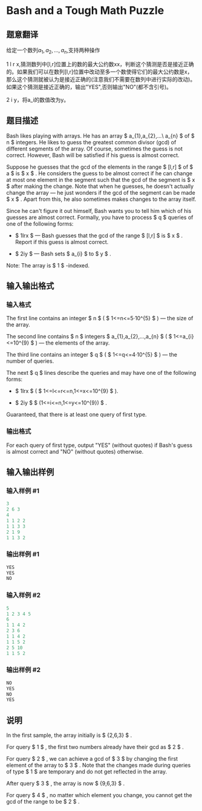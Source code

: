 # Bash and a Tough Math Puzzle

## 题意翻译

给定一个数列$a_1,a_2,...,a_n$,支持两种操作

1 l r x,猜测数列中[l,r]位置上的数的最大公约数xx，判断这个猜测是否是接近正确的。如果我们可以在数列[l,r]位置中改动至多一个数使得它们的最大公约数是x，那么这个猜测就被认为是接近正确的(注意我们不需要在数列中进行实际的改动)。如果这个猜测是接近正确的，输出"YES",否则输出"NO"(都不含引号)。

2 i y，将a_i的数值改为y。

## 题目描述

Bash likes playing with arrays. He has an array $ a_{1},a_{2},...\ a_{n} $ of $ n $ integers. He likes to guess the greatest common divisor (gcd) of different segments of the array. Of course, sometimes the guess is not correct. However, Bash will be satisfied if his guess is almost correct.

Suppose he guesses that the gcd of the elements in the range $ [l,r] $ of $ a $ is $ x $ . He considers the guess to be almost correct if he can change at most one element in the segment such that the gcd of the segment is $ x $ after making the change. Note that when he guesses, he doesn't actually change the array — he just wonders if the gcd of the segment can be made $ x $ . Apart from this, he also sometimes makes changes to the array itself.

Since he can't figure it out himself, Bash wants you to tell him which of his guesses are almost correct. Formally, you have to process $ q $ queries of one of the following forms:

- $ 1lrx $ — Bash guesses that the gcd of the range $ [l,r] $ is $ x $ . Report if this guess is almost correct.

- $ 2iy $ — Bash sets $ a_{i} $ to $ y $ .

Note: The array is $ 1 $ -indexed.

## 输入输出格式

### 输入格式

The first line contains an integer $ n $ ( $ 1<=n<=5·10^{5} $ ) — the size of the array.

The second line contains $ n $ integers $ a_{1},a_{2},...,a_{n} $ ( $ 1<=a_{i}<=10^{9} $ ) — the elements of the array.

The third line contains an integer $ q $ ( $ 1<=q<=4·10^{5} $ ) — the number of queries.

The next $ q $ lines describe the queries and may have one of the following forms:

- $ 1lrx $ ( $ 1<=l<=r<=n,1<=x<=10^{9} $ ).

- $ 2iy $ $ (1<=i<=n,1<=y<=10^{9}) $ .

Guaranteed, that there is at least one query of first type.

### 输出格式

For each query of first type, output "YES" (without quotes) if Bash's guess is almost correct and "NO" (without quotes) otherwise.

## 输入输出样例

### 输入样例 #1

```cpp
3
2 6 3
4
1 1 2 2
1 1 3 3
2 1 9
1 1 3 2

```
### 输出样例 #1

```cpp
YES
YES
NO

```
### 输入样例 #2

```cpp
5
1 2 3 4 5
6
1 1 4 2
2 3 6
1 1 4 2
1 1 5 2
2 5 10
1 1 5 2

```
### 输出样例 #2

```cpp
NO
YES
NO
YES

```
## 说明

In the first sample, the array initially is $ {2,6,3} $ .

For query $ 1 $ , the first two numbers already have their gcd as $ 2 $ .

For query $ 2 $ , we can achieve a gcd of $ 3 $ by changing the first element of the array to $ 3 $ . Note that the changes made during queries of type $ 1 $ are temporary and do not get reflected in the array.

After query $ 3 $ , the array is now $ {9,6,3} $ .

For query $ 4 $ , no matter which element you change, you cannot get the gcd of the range to be $ 2 $ .

